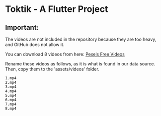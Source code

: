 # Toktik - A Flutter Project

## Important:
The videos are not included in the repository because they are too heavy, and GitHub does not allow it.

You can download 8 videos from here:
[Pexels Free Videos](https://www.pexels.com/search/videos/vertical/)

Rename these videos as follows, as it is what is found in our data source. Then, copy them to the 'assets/videos' folder.
```
1.mp4
2.mp4
3.mp4
4.mp4
5.mp4
6.mp4
7.mp4
8.mp4
```